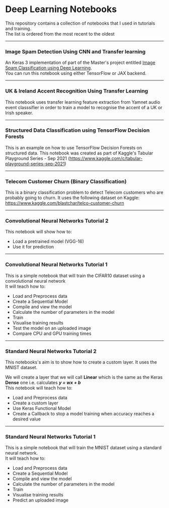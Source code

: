 # Deep Learning Notebooks
This repository contains a collection of notebooks that I used in tutorials and training.  
The list is ordered from the most recent to the oldest

---
### Image Spam Detection Using CNN and Transfer learning
An Keras 3 implementation of part of the Master's project entitled [Image Spam Classification using Deep Learning](https://scholarworks.sjsu.edu/cgi/viewcontent.cgi?article=1634&context=etd_projects).  
You can run this notebook using either TensorFlow or JAX backend.

---
### UK & Ireland Accent Recognition Using Transfer Learning
This notebook uses transfer learning feature extraction from Yamnet audio event classsifier in order to train a model to recognise the accent of a UK or Irish speaker.

---
### Structured Data Classification using TensorFlow Decision Forests
This is an example on how to use TensorFlow Decision Forests on structured data.
This notebook was created as part of Kaggle's Tabular Playground Series - Sep 2021 (https://www.kaggle.com/c/tabular-playground-series-sep-2021)

---
### Telecom Customer Churn (Binary Classification)
This is a binary classification problem to detect Telecom customers who are probably going to churn.
It uses the following dataset on Kaggle: https://www.kaggle.com/blastchar/telco-customer-churn

---
### Convolutional Neural Networks Tutorial 2
This notebook will show how to:
* Load a pretrained model (VGG-16)
* Use it for prediction

---
### Convolutional Neural Networks Tutorial 1
This is a simple notebook that will train the CIFAR10 dataset using a convolutional neural network  
It will teach how to:
* Load and Preprocess data
* Create a Sequential Model
* Compile and view the model
* Calculate the number of parameters in the model
* Train
* Visualise training results
* Test the model on an uploaded image
* Compare CPU and GPU training times

---
### Standard Neural Networks Tutorial 2
This notebooks's aim is to show how to create a custom layer. It uses the MNIST dataset.

We will create a layer that we will call __Linear__ which is the same as the Keras __Dense__ one i.e. calculates __*y = wx + b*__  
This notebook will teach how to:
* Load and Preprocess data
* Create a custom layer
* Use Keras Functional Model
* Create a Callback to stop a model training when accuracy reaches a desired value

---
### Standard Neural Networks Tutorial 1
This is a simple notebook that will train the MNIST dataset using a standard neural network.  
It will teach how to:
* Load and Preprocess data
* Create a Sequential Model
* Compile and view the model
* Calculate the number of parameters in the model
* Train
* Visualise training results
* Predict an uploaded image  

